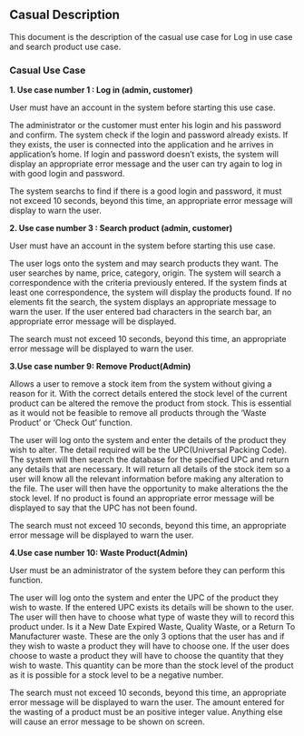 ## Casual Description ##

This document is the description of the casual use case for Log in use case and search product use case.

### Casual Use Case ###


**1. Use case number 1 : Log in (admin, customer)**


User must have an account in the system before starting this use case.


The administrator or the customer must enter his login and his password and confirm. 
The system check if the login and password already exists. 
If they exists, the user is connected into the application and he arrives in application’s home.
If login and password doesn’t exists, the system will display an appropriate error message and the user can try again to log in with good login and password.


The system searchs to find if there is a good login and password, it must not exceed 10 seconds, beyond this time, an appropriate error message will display to warn the user.



**2. Use case number 3 : Search product (admin, customer)**


User must have an account in the system before starting this use case.


The user logs onto the system and may search products they want. The user searches by name, price, category, origin. The system will search a correspondence with the criteria previously entered.
If the system finds at least one correspondence, the system will display the products found.
If no elements fit the search, the system displays an appropriate message to warn the user. If the user entered bad characters in the search bar, an appropriate error message will be displayed.


The search must not exceed 10 seconds, beyond this time, an appropriate error message will be displayed to warn the user.

 **3.Use case number 9: Remove Product(Admin)**


Allows a user to remove a stock item from the system without giving a reason for it. With the correct details entered the stock level of the current product can be altered the remove the product from stock. This is essential as it would not be feasible to remove all products through the ‘Waste Product’ or ‘Check Out’ function.


The user will log onto the system and enter the details of the product they wish to alter. The detail required will be the UPC(Universal Packing Code). The system will then search the database for the specified UPC and return any details that are necessary. It will return all details of the stock item so a user will know all the relevant information before making any alteration to the file.
The user will then have the opportunity to make alterations the the stock level. If no product is found an appropriate error message will be displayed to say that the UPC has not been found.


The search must not exceed 10 seconds, beyond this time, an appropriate error message will be displayed to warn the user.


 **4.Use case number 10: Waste Product(Admin)**
 
 
User must be an administrator of the system before they can perform this function.


The user will log onto the system and enter the UPC of the product they wish to waste. If the entered UPC exists its details will be shown to the user. The user will then have to choose what type of waste they will to record this product under. Is it a New Date Expired Waste, Quality Waste, or a Return To Manufacturer waste. These are the only 3 options that the user has and if they wish to waste a product they will have to choose one. 
If the user does choose to waste a product they will have to choose the quantity that they wish to waste. This quantity can be more than the stock level of the product as it is possible for a stock level to be a negative number.  


The search must not exceed 10 seconds, beyond this time, an appropriate error message will be displayed to warn the user. The amount entered for the wasting of a product must be an positive integer value. Anything else will cause an error message to be shown on screen.
